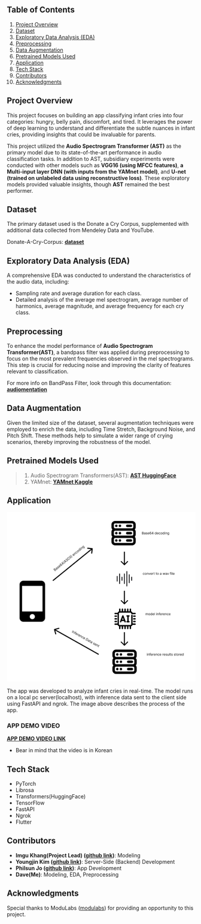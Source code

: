 ## **Table of Contents**
1. [Project Overview](#overview)
2. [Dataset](#dataset)
3. [Exploratory Data Analysis (EDA)](#exploratory-data-analysis-eda)
4. [Preprocessing](#preprocessing)
5. [Data Augmentation](#data-augmentation)
6. [Pretrained Models Used](#pretrained-models-used)
7. [Application](#application)
8. [Tech Stack](#tech-stack)
9. [Contributors](#contributors)
10. [Acknowledgments](#acknowledgments)

## **Project Overview**
This project focuses on building an app classifying infant cries into four categories: hungry, belly pain, discomfort, and tired. It leverages the power of deep learning to understand and differentiate the subtle nuances in infant cries, providing insights that could be invaluable for parents.

This project utilized the **Audio Spectrogram Transformer (AST)** as the primary model due to its state-of-the-art performance in audio classification tasks. In addition to AST, subsidiary experiments were conducted with other models such as **VGG16 (using MFCC features)**, **a Multi-input layer DNN (with inputs from the YAMnet model)**, and **U-net (trained on unlabeled data using reconstructive loss)**. These exploratory models provided valuable insights, though **AST** remained the best performer.

## **Dataset**
The primary dataset used is the Donate a Cry Corpus, supplemented with additional data collected from Mendeley Data and YouTube.

Donate-A-Cry-Corpus: [**dataset**](https://github.com/gveres/donateacry-corpus)

## **Exploratory Data Analysis (EDA)**
A comprehensive EDA was conducted to understand the characteristics of the audio data, including:
- Sampling rate and average duration for each class.
- Detailed analysis of the average mel spectrogram, average number of harmonics, average magnitude, and average frequency for each cry class.

## **Preprocessing**
To enhance the model performance of **Audio Spectrogram Transformer(AST)**, a bandpass filter was applied during preprocessing to focus on the most prevalent frequencies observed in the mel spectrograms. This step is crucial for reducing noise and improving the clarity of features relevant to classification.

For more info on BandPass Filter, look through this documentation: [**audiomentation**](https://iver56.github.io/audiomentations/)

## **Data Augmentation**
Given the limited size of the dataset, several augmentation techniques were employed to enrich the data, including Time Stretch, Background Noise, and Pitch Shift. These methods help to simulate a wider range of crying scenarios, thereby improving the robustness of the model.

## **Pretrained Models Used**
>1. Audio Spectrogram Transformers(AST): [**AST HuggingFace**](https://huggingface.co/docs/transformers/model_doc/audio-spectrogram-transformer)
>2. YAMnet: [**YAMnet Kaggle**](https://www.kaggle.com/models/google/yamnet/frameworks/tfLite/variations/classification-tflite/versions/1?tfhub-redirect=true)

## **Application**
<p align="center">
  <img src="https://github.com/Haikoo96/aiffelton_babycry_classification/blob/main/app_process.png" />
</p>
The app was developed to analyze infant cries in real-time. The model runs on a local pc server(localhost), with inference data sent to the client side using FastAPI and ngrok. The image above describes the process of the app.

### **APP DEMO VIDEO**
[**APP DEMO VIDEO LINK**](https://youtube.com/shorts/KYShEp-IVyE?feature=share)
- Bear in mind that the video is in Korean


## **Tech Stack**
- PyTorch
- Librosa
- Transformers(HuggingFace)
- TensorFlow
- FastAPI
- Ngrok
- Flutter

## **Contributors**
- **Imgu Khang(Project Lead) ([github link](https://github.com/knggu))**: Modeling
- **Youngjin Kim ([github link](https://github.com/passgiant))**: Server-Side (Backend) Development
- **Philsun Jo ([github link](https://github.com/CHOPHILSUN))**: App Development
- **Dave(Me)**: Modeling, EDA, Preprocessing

## **Acknowledgments**
Special thanks to ModuLabs ([modulabs](https://modulabs.co.kr/)) for providing an opportunity to this project.


